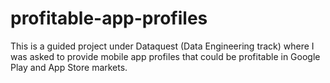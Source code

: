 # profitable-app-profiles
This is a guided project under Dataquest (Data Engineering track) where I was asked to provide mobile app profiles that could be profitable in Google Play and App Store markets. 
